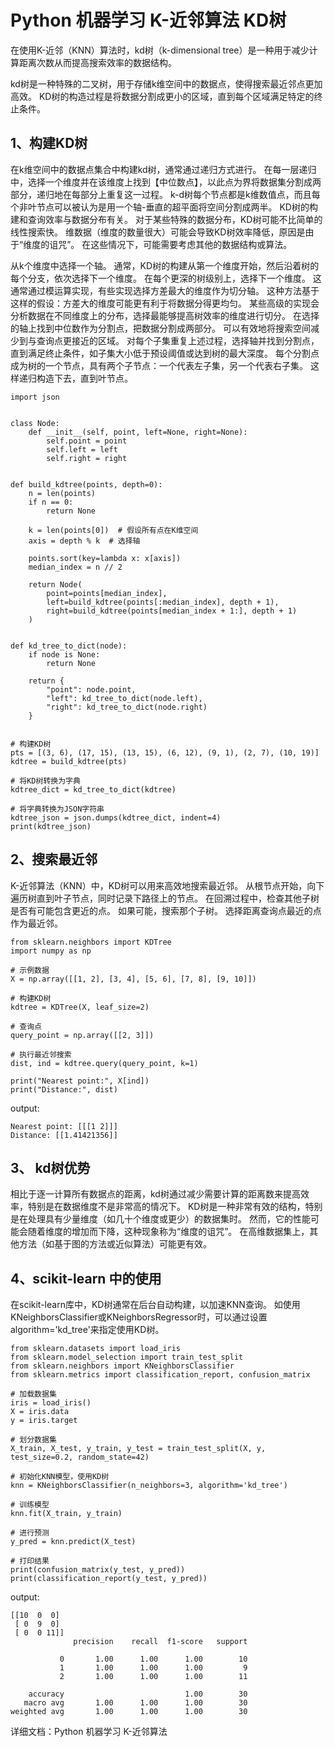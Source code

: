 # Python 机器学习 K-近邻算法 KD树

在使用K-近邻（KNN）算法时，kd树（k-dimensional tree）是一种用于减少计算距离次数从而提高搜索效率的数据结构。

kd树是一种特殊的二叉树，用于存储k维空间中的数据点，使得搜索最近邻点更加高效。
KD树的构造过程是将数据分割成更小的区域，直到每个区域满足特定的终止条件。

## 1、构建KD树
在k维空间中的数据点集合中构建kd树，通常通过递归方式进行。
在每一层递归中，选择一个维度并在该维度上找到【中位数点】，以此点为界将数据集分割成两部分，递归地在每部分上重复这一过程。
k-d树每个节点都是k维数值点，而且每个非叶节点可以被认为是用一个轴-垂直的超平面将空间分割成两半。
KD树的构建和查询效率与数据分布有关。
对于某些特殊的数据分布，KD树可能不比简单的线性搜索快。
维数据（维度的数量很大）可能会导致KD树效率降低，原因是由于“维度的诅咒”。
在这些情况下，可能需要考虑其他的数据结构或算法。

从k个维度中选择一个轴。
通常，KD树的构建从第一个维度开始，然后沿着树的每个分支，依次选择下一个维度。
在每个更深的树级别上，选择下一个维度。
这通常通过模运算实现，有些实现选择方差最大的维度作为切分轴。
这种方法基于这样的假设：方差大的维度可能更有利于将数据分得更均匀。
某些高级的实现会分析数据在不同维度上的分布，选择最能够提高树效率的维度进行切分。
在选择的轴上找到中位数作为分割点，把数据分割成两部分。
可以有效地将搜索空间减少到与查询点更接近的区域。
对每个子集重复上述过程，选择轴并找到分割点，直到满足终止条件，如子集大小低于预设阈值或达到树的最大深度。
每个分割点成为树的一个节点，具有两个子节点：一个代表左子集，另一个代表右子集。
这样递归构造下去，直到叶节点。

```text
import json


class Node:
    def __init__(self, point, left=None, right=None):
        self.point = point
        self.left = left
        self.right = right


def build_kdtree(points, depth=0):
    n = len(points)
    if n == 0:
        return None

    k = len(points[0])  # 假设所有点在K维空间
    axis = depth % k  # 选择轴

    points.sort(key=lambda x: x[axis])
    median_index = n // 2

    return Node(
        point=points[median_index],
        left=build_kdtree(points[:median_index], depth + 1),
        right=build_kdtree(points[median_index + 1:], depth + 1)
    )


def kd_tree_to_dict(node):
    if node is None:
        return None

    return {
        "point": node.point,
        "left": kd_tree_to_dict(node.left),
        "right": kd_tree_to_dict(node.right)
    }


# 构建KD树
pts = [(3, 6), (17, 15), (13, 15), (6, 12), (9, 1), (2, 7), (10, 19)]
kdtree = build_kdtree(pts)

# 将KD树转换为字典
kdtree_dict = kd_tree_to_dict(kdtree)

# 将字典转换为JSON字符串
kdtree_json = json.dumps(kdtree_dict, indent=4)
print(kdtree_json)
```

## 2、搜索最近邻
K-近邻算法（KNN）中，KD树可以用来高效地搜索最近邻。
从根节点开始，向下遍历树直到叶子节点，同时记录下路径上的节点。
在回溯过程中，检查其他子树是否有可能包含更近的点。
如果可能，搜索那个子树。
选择距离查询点最近的点作为最近邻。

```text
from sklearn.neighbors import KDTree
import numpy as np

# 示例数据
X = np.array([[1, 2], [3, 4], [5, 6], [7, 8], [9, 10]])

# 构建KD树
kdtree = KDTree(X, leaf_size=2)

# 查询点
query_point = np.array([[2, 3]])

# 执行最近邻搜索
dist, ind = kdtree.query(query_point, k=1)

print("Nearest point:", X[ind])
print("Distance:", dist)
```
output:
```text
Nearest point: [[[1 2]]]
Distance: [[1.41421356]]
```

## 3、 kd树优势
相比于逐一计算所有数据点的距离，kd树通过减少需要计算的距离数来提高效率，特别是在数据维度不是非常高的情况下。
KD树是一种非常有效的结构，特别是在处理具有少量维度（如几十个维度或更少）的数据集时。
然而，它的性能可能会随着维度的增加而下降，这种现象称为“维度的诅咒”。
在高维数据集上，其他方法（如基于图的方法或近似算法）可能更有效。

## 4、scikit-learn 中的使用
在scikit-learn库中，KD树通常在后台自动构建，以加速KNN查询。
如使用KNeighborsClassifier或KNeighborsRegressor时，可以通过设置algorithm='kd_tree'来指定使用KD树。

```text
from sklearn.datasets import load_iris
from sklearn.model_selection import train_test_split
from sklearn.neighbors import KNeighborsClassifier
from sklearn.metrics import classification_report, confusion_matrix

# 加载数据集
iris = load_iris()
X = iris.data
y = iris.target

# 划分数据集
X_train, X_test, y_train, y_test = train_test_split(X, y, test_size=0.2, random_state=42)

# 初始化KNN模型，使用KD树
knn = KNeighborsClassifier(n_neighbors=3, algorithm='kd_tree')

# 训练模型
knn.fit(X_train, y_train)

# 进行预测
y_pred = knn.predict(X_test)

# 打印结果
print(confusion_matrix(y_test, y_pred))
print(classification_report(y_test, y_pred))
```
output:
```text
[[10  0  0]
 [ 0  9  0]
 [ 0  0 11]]
              precision    recall  f1-score   support

           0       1.00      1.00      1.00        10
           1       1.00      1.00      1.00         9
           2       1.00      1.00      1.00        11

    accuracy                           1.00        30
   macro avg       1.00      1.00      1.00        30
weighted avg       1.00      1.00      1.00        30
```

详细文档：Python 机器学习 K-近邻算法